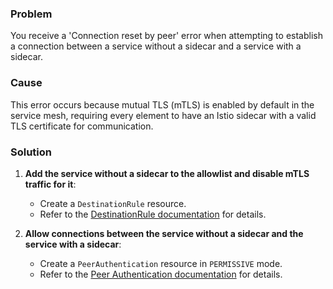 ### Problem
You receive a 'Connection reset by peer' error when attempting to establish a connection between a service without a sidecar and a service with a sidecar.

### Cause
This error occurs because mutual TLS (mTLS) is enabled by default in the service mesh, requiring every element to have an Istio sidecar with a valid TLS certificate for communication.

### Solution
1. **Add the service without a sidecar to the allowlist and disable mTLS traffic for it**:
   - Create a `DestinationRule` resource.
   - Refer to the [DestinationRule documentation](https://istio.io/docs/reference/config/networking/destination-rule/) for details.

2. **Allow connections between the service without a sidecar and the service with a sidecar**:
   - Create a `PeerAuthentication` resource in `PERMISSIVE` mode.
   - Refer to the [Peer Authentication documentation](https://istio.io/latest/docs/reference/config/security/peer_authentication/) for details.